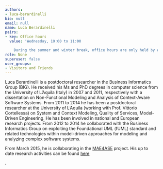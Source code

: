 ```yaml
---
authors:
- luca-berardinelli
bio: null
email: null
name: Luca Berardinelli
pairs:
- key: Office hours
  value: 'Wednesday, 10:00 to 11:00

    During the summer and winter break, office hours are only held by appointment.'
role: None
superuser: false
user_groups:
- Visitors and Friends
---
```


Luca Berardinelli is a postdoctoral researcher in the Business Informatics Group (BIG). He received his Ms and PhD degrees in computer science from the University of L’Aquila (Italy) in 2007 and 2011, respectively with a dissertation on Non-Functional Modeling and Analysis of Context-Aware Software Systems. From 2011 to 2014 he has been a postdoctoral researcher at the University of L’Aquila (working with Prof. Vittorio Cortellessa) on System and Context Modeling, Quality of Services, Model-Driven Engineering. He has been involved in national and European research projects. From 2012 to 2014 he collaborated with the Business Informatics Group on exploiting the Foundational UML (fUML) standard and related technologies within model-driven approaches for modeling and analyzing complex software systems.

From March 2015, he is collaborating in the [MAE4ASE](http://big.tuwien.ac.at/projects/33) project. His up to date research activities can be found [here](https://www.linkedin.com/in/lucaberardinelli)

.